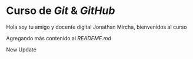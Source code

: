 # Curso de _Git_ & _GitHub_

Hola soy tu amigo y docente digital Jonathan Mircha, bienvenidos al curso

Agregando más contenido al _READEME.md_

New Update
